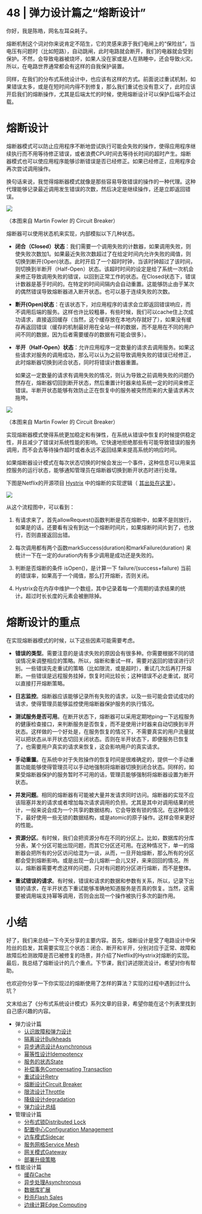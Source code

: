 # 48 | 弹力设计篇之“熔断设计”
你好，我是陈皓，网名左耳朵耗子。

熔断机制这个词对你来说肯定不陌生，它的灵感来源于我们电闸上的“保险丝”，当电压有问题时（比如短路），自动跳闸，此时电路就会断开，我们的电器就会受到保护。不然，会导致电器被烧坏，如果人没在家或是人在熟睡中，还会导致火灾。所以，在电路世界通常都会有这样的自我保护装置。

同样，在我们的分布式系统设计中，也应该有这样的方式。前面说过重试机制，如果错误太多，或是在短时间内得不到修复，那么我们重试也没有意义了，此时应该开启我们的熔断操作，尤其是后端太忙的时候，使用熔断设计可以保护后端不会过载。

# 熔断设计

熔断器模式可以防止应用程序不断地尝试执行可能会失败的操作，使得应用程序继续执行而不用等待修正错误，或者浪费CPU时间去等待长时间的超时产生。熔断器模式也可以使应用程序能够诊断错误是否已经修正。如果已经修正，应用程序会再次尝试调用操作。

换句话来说，我觉得熔断器模式就像是那些容易导致错误的操作的一种代理。这种代理能够记录最近调用发生错误的次数，然后决定是继续操作，还是立即返回错误。

![](images/4241/850b613bae392236fdd097c70f7a5093.png)

（本图来自 Martin Fowler 的 Circuit Breaker）

熔断器可以使用状态机来实现，内部模拟以下几种状态。

- **闭合（Closed）状态**：我们需要一个调用失败的计数器，如果调用失败，则使失败次数加1。如果最近失败次数超过了在给定时间内允许失败的阈值，则切换到断开(Open)状态。此时开启了一个超时时钟，当该时钟超过了该时间，则切换到半断开（Half-Open）状态。该超时时间的设定是给了系统一次机会来修正导致调用失败的错误，以回到正常工作的状态。在Closed状态下，错误计数器是基于时间的。在特定的时间间隔内会自动重置。这能够防止由于某次的偶然错误导致熔断器进入断开状态。也可以基于连续失败的次数。

- **断开(Open)状态**：在该状态下，对应用程序的请求会立即返回错误响应，而不调用后端的服务。这样也许比较粗暴，有些时候，我们可以cache住上次成功请求，直接返回缓存（当然，这个缓存放在本地内存就好了），如果没有缓存再返回错误（缓存的机制最好用在全站一样的数据，而不是用在不同的用户间不同的数据，因为后者需要缓存的数据有可能会很多）。

- **半开（Half-Open）状态**：允许应用程序一定数量的请求去调用服务。如果这些请求对服务的调用成功，那么可以认为之前导致调用失败的错误已经修正，此时熔断器切换到闭合状态，同时将错误计数器重置。

  如果这一定数量的请求有调用失败的情况，则认为导致之前调用失败的问题仍然存在，熔断器切回到断开状态，然后重置计时器来给系统一定的时间来修正错误。半断开状态能够有效防止正在恢复中的服务被突然而来的大量请求再次拖垮。


![](images/4241/34151c1a1caa1bd57a6fcdd3c92b7d7f.png)

（本图来自 Martin Fowler 的 Circuit Breaker）

实现熔断器模式使得系统更加稳定和有弹性，在系统从错误中恢复的时候提供稳定性，并且减少了错误对系统性能的影响。它快速地拒绝那些有可能导致错误的服务调用，而不会去等待操作超时或者永远不返回结果来提高系统的响应时间。

如果熔断器设计模式在每次状态切换的时候会发出一个事件，这种信息可以用来监控服务的运行状态，能够通知管理员在熔断器切换到断开状态时进行处理。

下图是Netflix的开源项目 [Hystrix](https://github.com/Netflix/Hystrix) 中的熔断的实现逻辑（ [其出处在这里](https://github.com/Netflix/Hystrix/wiki/How-it-Works#CircuitBreaker)）。

![](images/4241/908a291d5698db2dc4734119371241e4.png)

从这个流程图中，可以看到：

1. 有请求来了，首先allowRequest()函数判断是否在熔断中，如果不是则放行，如果是的话，还要看有没有到达一个熔断时间片，如果熔断时间片到了，也放行，否则直接返回出错。

2. 每次调用都有两个函数markSuccess(duration)和markFailure(duration) 来统计一下在一定的duration内有多少调用是成功还是失败的。

3. 判断是否熔断的条件 isOpen()，是计算一下 failure/(success+failure) 当前的错误率，如果高于一个阈值，那么打开熔断，否则关闭。

4. Hystrix会在内存中维护一个数组，其中记录着每一个周期的请求结果的统计。超过时长长度的元素会被删除掉。


# 熔断设计的重点

在实现熔断器模式的时候，以下这些因素可能需要考虑。

- **错误的类型**。需要注意的是请求失败的原因会有很多种。你需要根据不同的错误情况来调整相应的策略。所以，熔断和重试一样，需要对返回的错误进行识别。一些错误先走重试的策略（比如限流，或是超时），重试几次后再打开熔断。一些错误是远程服务挂掉，恢复时间比较长；这种错误不必走重试，就可以直接打开熔断策略。

- **日志监控**。熔断器应该能够记录所有失败的请求，以及一些可能会尝试成功的请求，使得管理员能够监控使用熔断器保护服务的执行情况。

- **测试服务是否可用**。在断开状态下，熔断器可以采用定期地ping一下远程服务的健康检查接口，来判断服务是否恢复，而不是使用计时器来自动切换到半开状态。这样做的一个好处是，在服务恢复的情况下，不需要真实的用户流量就可以把状态从半开状态切回关闭状态。否则在半开状态下，即便服务已恢复了，也需要用户真实的请求来恢复，这会影响用户的真实请求。

- **手动重置**。在系统中对于失败操作的恢复时间是很难确定的，提供一个手动重置功能能够使得管理员可以手动地强制将熔断器切换到闭合状态。同样的，如果受熔断器保护的服务暂时不可用的话，管理员能够强制将熔断器设置为断开状态。

- **并发问题**。相同的熔断器有可能被大量并发请求同时访问。熔断器的实现不应该阻塞并发的请求或者增加每次请求调用的负担。尤其是其中对调用结果的统计，一般来说会成为一个共享的数据结构，它会导致有锁的情况。在这种情况下，最好使用一些无锁的数据结构，或是atomic的原子操作。这样会带来更好的性能。

- **资源分区**。有时候，我们会把资源分布在不同的分区上。比如，数据库的分库分表，某个分区可能出现问题，而其它分区还可用。在这种情况下，单一的熔断器会把所有的分区访问给混为一谈，从而，一旦开始熔断，那么所有的分区都会受到熔断影响。或是出现一会儿熔断一会儿又好，来来回回的情况。所以，熔断器需要考虑这样的问题，只对有问题的分区进行熔断，而不是整体。

- **重试错误的请求**。有时候，错误和请求的数据和参数有关系，所以，记录下出错的请求，在半开状态下重试能够准确地知道服务是否真的恢复。当然，这需要被调用端支持幂等调用，否则会出现一个操作被执行多次的副作用。


# 小结

好了，我们来总结一下今天分享的主要内容。首先，熔断设计是受了电路设计中保险丝的启发，其需要实现三个状态：闭合、断开和半开，分别对应于正常、故障和故障后检测故障是否已被修复的场景，并介绍了Netflix的Hystrix对熔断的实现。最后，我总结了熔断设计的几个重点。下节课，我们讲述限流设计。希望对你有帮助。

也欢迎你分享一下你实现过的熔断使用了怎样的算法？实现的过程中遇到过什么坑？

文末给出了《分布式系统设计模式》系列文章的目录，希望你能在这个列表里找到自己感兴趣的内容。

- 弹力设计篇
  - [认识故障和弹力设计](https://time.geekbang.org/column/article/3912)
  - [隔离设计Bulkheads](https://time.geekbang.org/column/article/3917)
  - [异步通讯设计Asynchronous](https://time.geekbang.org/column/article/3926)
  - [幂等性设计Idempotency](https://time.geekbang.org/column/article/4050)
  - [服务的状态State](https://time.geekbang.org/column/article/4086)
  - [补偿事务Compensating Transaction](https://time.geekbang.org/column/article/4087)
  - [重试设计Retry](https://time.geekbang.org/column/article/4121)
  - [熔断设计Circuit Breaker](https://time.geekbang.org/column/article/4241)
  - [限流设计Throttle](https://time.geekbang.org/column/article/4245)
  - [降级设计degradation](https://time.geekbang.org/column/article/4252)
  - [弹力设计总结](https://time.geekbang.org/column/article/4253)
- 管理设计篇
  - [分布式锁Distributed Lock](https://time.geekbang.org/column/article/5175)
  - [配置中心Configuration Management](https://time.geekbang.org/column/article/5819)
  - [边车模式Sidecar](https://time.geekbang.org/column/article/5909)
  - [服务网格Service Mesh](https://time.geekbang.org/column/article/5920)
  - [网关模式Gateway](https://time.geekbang.org/column/article/6086)
  - [部署升级策略](https://time.geekbang.org/column/article/6283)
- 性能设计篇
  - [缓存Cache](https://time.geekbang.org/column/article/6282)
  - [异步处理Asynchronous](https://time.geekbang.org/column/article/7036)
  - [数据库扩展](https://time.geekbang.org/column/article/7045)
  - [秒杀Flash Sales](https://time.geekbang.org/column/article/7047)
  - [边缘计算Edge Computing](https://time.geekbang.org/column/article/7086)